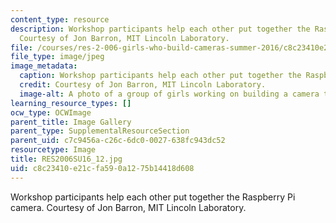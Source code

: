 ```yaml
---
content_type: resource
description: Workshop participants help each other put together the Raspberry Pi camera.
  Courtesy of Jon Barron, MIT Lincoln Laboratory.
file: /courses/res-2-006-girls-who-build-cameras-summer-2016/c8c23410e21cfa590a1275b14418d608_RES2006SU16_12.jpg
file_type: image/jpeg
image_metadata:
  caption: Workshop participants help each other put together the Raspberry Pi camera.
  credit: Courtesy of Jon Barron, MIT Lincoln Laboratory.
  image-alt: A photo of a group of girls working on building a camera together.
learning_resource_types: []
ocw_type: OCWImage
parent_title: Image Gallery
parent_type: SupplementalResourceSection
parent_uid: c7c9456a-c26c-6dc0-0027-638fc943dc52
resourcetype: Image
title: RES2006SU16_12.jpg
uid: c8c23410-e21c-fa59-0a12-75b14418d608
---
```

Workshop participants help each other put together the Raspberry Pi camera. Courtesy of Jon Barron, MIT Lincoln Laboratory.

